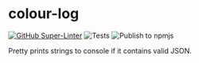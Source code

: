 # colour-log

[![GitHub Super-Linter](https://github.com/Qarj/colour-log/workflows/Lint%20Code%20Base/badge.svg)](https://github.com/marketplace/actions/super-linter)
![Tests](https://github.com/Qarj/colour-log/workflows/Tests/badge.svg)
![Publish to npmjs](https://github.com/Qarj/colour-log/workflows/Publish%20to%20npmjs/badge.svg)

Pretty prints strings to console if it contains valid JSON.

